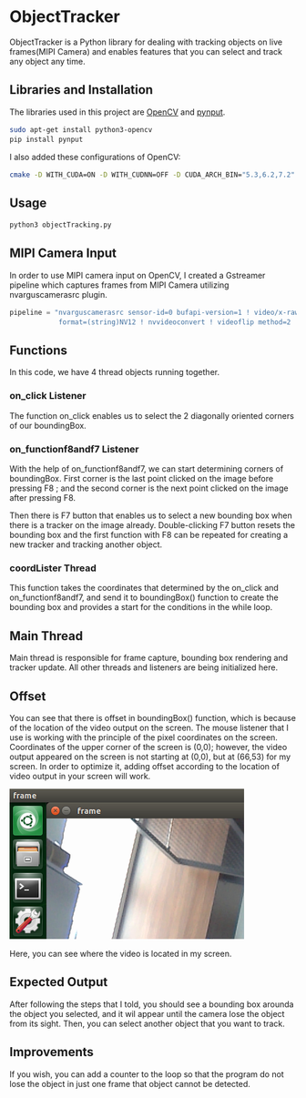 # ObjectTracker

ObjectTracker is a Python library for dealing with tracking objects on live frames(MIPI Camera) and enables features that you can select and track any object any time.

## Libraries and Installation

The libraries used in this project are [OpenCV](https://docs.opencv.org/master/d2/de6/tutorial_py_setup_in_ubuntu.html) and [pynput](https://pypi.org/project/pynput/).

```bash
sudo apt-get install python3-opencv
pip install pynput
```
I also added these configurations of OpenCV:

```bash
cmake -D WITH_CUDA=ON -D WITH_CUDNN=OFF -D CUDA_ARCH_BIN="5.3,6.2,7.2" -D CUDA_ARCH_PTX="" -D OPENCV_EXTRA_MODULES_PATH=../../opencv_contrib-4.3.0/modules -D WITH_GSTREAMER=ON -D WITH_LIBV4L=ON -D BUILD_opencv_python2=ON -D BUILD_opencv_python3=ON -D BUILD_TESTS=OFF -D BUILD_PERF_TESTS=OFF -D BUILD_EXAMPLES=OFF -D CMAKE_BUILD_TYPE=RELEASE -D CMAKE_INSTALL_PREFIX=/usr/local ..
```
## Usage
```bash
python3 objectTracking.py
```
## MIPI Camera Input
In order to use MIPI camera input on OpenCV, I created a Gstreamer pipeline which captures frames from MIPI Camera utilizing nvarguscamerasrc plugin. 
```python
pipeline = "nvarguscamerasrc sensor-id=0 bufapi-version=1 ! video/x-raw(memory:NVMM), width=(int)1280,height=(int)720, \
            format=(string)NV12 ! nvvideoconvert ! videoflip method=2 ! videoconvert n-threads=2 ! appsink"
 ```
## Functions
In this code, we have 4 thread objects running together.

### on_click Listener
The function on_click enables us to select the 2 diagonally oriented corners of our boundingBox.

### on_functionf8andf7 Listener
With the help of on_functionf8andf7, we can start determining corners of boundingBox. First corner is the last point clicked on the image before pressing F8 ; and the second corner is the next point clicked on the image after pressing F8. 

Then there is F7 button that enables us to select a new bounding box when there is a tracker on the image already. Double-clicking F7 button resets the bounding box and the first function with F8 can be repeated for creating a new tracker and tracking another object.

### coordLister Thread
This function takes the coordinates that determined by the on_click and on_functionf8andf7, and send it to boundingBox() function to create the bounding box and provides a start for the conditions in the while loop.

## Main Thread
Main thread is responsible for frame capture, bounding box rendering and tracker update. All other threads and listeners are being initialized here. 

## Offset
You can see that there is offset in boundingBox() function, which is because of the location of the video output on the screen. The mouse listener that I use is working with the principle of the pixel coordinates on the screen. Coordinates of the upper corner of the screen is (0,0); however, the video output appeared on the screen is not starting at (0,0), but at (66,53) for my screen.  In order to optimize it, adding offset according to the location of video output in your screen will work. 


![Here](Images/offset.png)

Here, you can see where the video is located in my screen.

## Expected Output
After following the steps that I told, you should see a bounding box arounda the object you selected, and it wil appear until the camera lose the object from its sight. Then, you can select another object that you want to track.

## Improvements
If you wish, you can add a counter to the loop so that the program do not lose the object in just one frame that object cannot be detected.
